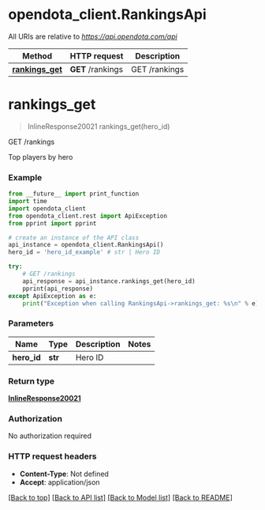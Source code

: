 # opendota_client.RankingsApi

All URIs are relative to *https://api.opendota.com/api*

Method | HTTP request | Description
------------- | ------------- | -------------
[**rankings_get**](RankingsApi.md#rankings_get) | **GET** /rankings | GET /rankings


# **rankings_get**
> InlineResponse20021 rankings_get(hero_id)

GET /rankings

Top players by hero

### Example
```python
from __future__ import print_function
import time
import opendota_client
from opendota_client.rest import ApiException
from pprint import pprint

# create an instance of the API class
api_instance = opendota_client.RankingsApi()
hero_id = 'hero_id_example' # str | Hero ID

try:
    # GET /rankings
    api_response = api_instance.rankings_get(hero_id)
    pprint(api_response)
except ApiException as e:
    print("Exception when calling RankingsApi->rankings_get: %s\n" % e)
```

### Parameters

Name | Type | Description  | Notes
------------- | ------------- | ------------- | -------------
 **hero_id** | **str**| Hero ID | 

### Return type

[**InlineResponse20021**](InlineResponse20021.md)

### Authorization

No authorization required

### HTTP request headers

 - **Content-Type**: Not defined
 - **Accept**: application/json

[[Back to top]](#) [[Back to API list]](../README.md#documentation-for-api-endpoints) [[Back to Model list]](../README.md#documentation-for-models) [[Back to README]](../README.md)

